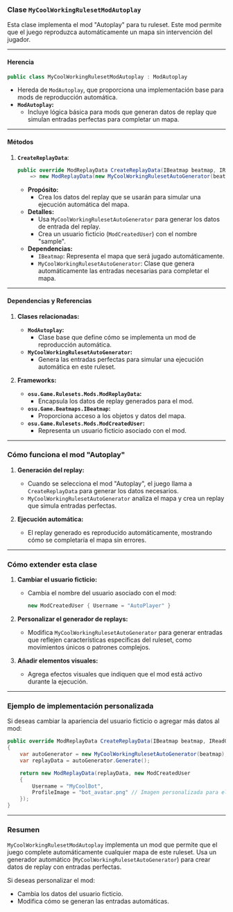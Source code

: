 ### **Clase `MyCoolWorkingRulesetModAutoplay`**

Esta clase implementa el mod "Autoplay" para tu ruleset. Este mod permite que el juego reproduzca automáticamente un mapa sin intervención del jugador.

---

#### **Herencia**

```csharp
public class MyCoolWorkingRulesetModAutoplay : ModAutoplay
```

- Hereda de `ModAutoplay`, que proporciona una implementación base para mods de reproducción automática.
- **`ModAutoplay`:**
    - Incluye lógica básica para mods que generan datos de replay que simulan entradas perfectas para completar un mapa.

---

#### **Métodos**

1. **`CreateReplayData`**:
    
    ```csharp
    public override ModReplayData CreateReplayData(IBeatmap beatmap, IReadOnlyList<Mod> mods)
        => new ModReplayData(new MyCoolWorkingRulesetAutoGenerator(beatmap).Generate(), new ModCreatedUser { Username = "sample" });
    ```
    
    - **Propósito:**
        - Crea los datos del replay que se usarán para simular una ejecución automática del mapa.
    - **Detalles:**
        - Usa `MyCoolWorkingRulesetAutoGenerator` para generar los datos de entrada del replay.
        - Crea un usuario ficticio (`ModCreatedUser`) con el nombre "sample".
    - **Dependencias:**
        - `IBeatmap`: Representa el mapa que será jugado automáticamente.
        - `MyCoolWorkingRulesetAutoGenerator`: Clase que genera automáticamente las entradas necesarias para completar el mapa.

---

#### **Dependencias y Referencias**

1. **Clases relacionadas:**
    
    - **`ModAutoplay`:**
        - Clase base que define cómo se implementa un mod de reproducción automática.
    - **`MyCoolWorkingRulesetAutoGenerator`:**
        - Genera las entradas perfectas para simular una ejecución automática en este ruleset.
2. **Frameworks:**
    
    - **`osu.Game.Rulesets.Mods.ModReplayData`:**
        - Encapsula los datos de replay generados para el mod.
    - **`osu.Game.Beatmaps.IBeatmap`:**
        - Proporciona acceso a los objetos y datos del mapa.
    - **`osu.Game.Rulesets.Mods.ModCreatedUser`:**
        - Representa un usuario ficticio asociado con el mod.

---

### **Cómo funciona el mod "Autoplay"**

1. **Generación del replay:**
    
    - Cuando se selecciona el mod "Autoplay", el juego llama a `CreateReplayData` para generar los datos necesarios.
    - `MyCoolWorkingRulesetAutoGenerator` analiza el mapa y crea un replay que simula entradas perfectas.
2. **Ejecución automática:**
    
    - El replay generado es reproducido automáticamente, mostrando cómo se completaría el mapa sin errores.

---

### **Cómo extender esta clase**

1. **Cambiar el usuario ficticio:**
    
    - Cambia el nombre del usuario asociado con el mod:
        
        ```csharp
        new ModCreatedUser { Username = "AutoPlayer" }
        ```
        
2. **Personalizar el generador de replays:**
    
    - Modifica `MyCoolWorkingRulesetAutoGenerator` para generar entradas que reflejen características específicas del ruleset, como movimientos únicos o patrones complejos.
3. **Añadir elementos visuales:**
    
    - Agrega efectos visuales que indiquen que el mod está activo durante la ejecución.

---

### **Ejemplo de implementación personalizada**

Si deseas cambiar la apariencia del usuario ficticio o agregar más datos al mod:

```csharp
public override ModReplayData CreateReplayData(IBeatmap beatmap, IReadOnlyList<Mod> mods)
{
    var autoGenerator = new MyCoolWorkingRulesetAutoGenerator(beatmap);
    var replayData = autoGenerator.Generate();

    return new ModReplayData(replayData, new ModCreatedUser
    {
        Username = "MyCoolBot",
        ProfileImage = "bot_avatar.png" // Imagen personalizada para el perfil ficticio
    });
}
```

---

### **Resumen**

`MyCoolWorkingRulesetModAutoplay` implementa un mod que permite que el juego complete automáticamente cualquier mapa de este ruleset. Usa un generador automático (`MyCoolWorkingRulesetAutoGenerator`) para crear datos de replay con entradas perfectas.

Si deseas personalizar el mod:

- Cambia los datos del usuario ficticio.
- Modifica cómo se generan las entradas automáticas.